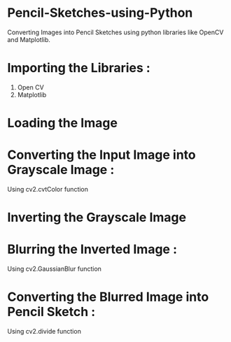 # Pencil-Sketches-using-Python
Converting Images into Pencil Sketches using python libraries like OpenCV and Matplotlib.

# Importing the Libraries :
  1. Open CV
  2. Matplotlib

# Loading the Image

# Converting the Input Image into Grayscale Image :
Using cv2.cvtColor function

# Inverting the Grayscale Image

# Blurring the Inverted Image :
Using cv2.GaussianBlur function

# Converting the Blurred Image into Pencil Sketch :
Using cv2.divide function
